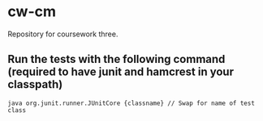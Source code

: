 # cw-cm
Repository for coursework three.

## Run the tests with the following command (required to have junit and hamcrest in your classpath)

```
java org.junit.runner.JUnitCore {classname} // Swap for name of test class
```